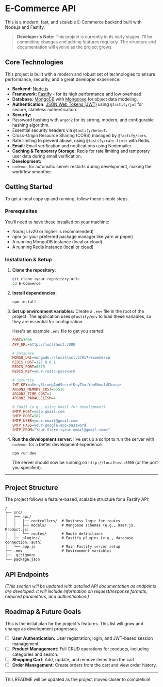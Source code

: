 # E-Commerce API

This is a modern, fast, and scalable E-Commerce backend built with Node.js and Fastify.

> **Developer's Note:** This project is currently in its early stages. I'll be committing changes and adding features regularly. The structure and documentation will evolve as the project grows.

## Core Technologies

This project is built with a modern and robust set of technologies to ensure performance, security, and a great developer experience:

*   **Backend:** [Node.js](https://nodejs.org/)
*   **Framework:** [Fastify](https://www.fastify.io/) - for its high performance and low overhead.
*   **Database:** [MongoDB](https://www.mongodb.com/) with [Mongoose](https://mongoosejs.com/) for object data modeling.
*   **Authentication:** [JSON Web Tokens (JWT)](https://jwt.io/) using `@fastify/jwt` for secure, stateless authentication.
*   **Security:**
*   Password hashing with `argon2` for its strong, modern, and configurable hashing algorithm.
*   Essential security headers via `@fastify/helmet`.
*   Cross-Origin Resource Sharing (CORS) managed by `@fastify/cors`.
*   Rate limiting to prevent abuse, using `@fastify/rate-limit` with Redis.
*   **Email:** Email verification and notifications using Nodemailer.
*   **Caching & Temporary Storage:** Redis for rate limiting and temporary user data during email verification.
*   **Development:**
*   `nodemon` for automatic server restarts during development, making the workflow smoother.

## Getting Started

To get a local copy up and running, follow these simple steps.

### Prerequisites

You'll need to have these installed on your machine:
*   Node.js (v20 or higher is recommended)
*   npm (or your preferred package manager like yarn or pnpm)
*   A running MongoDB instance (local or cloud)
*   A running Redis instance (local or cloud)

### Installation & Setup

1.  **Clone the repository:**
    ```bash
    git clone <your-repository-url>
    cd E-Commerce
    ```

2.  **Install dependencies:**
    ```bash
    npm install
    ```

3.  **Set up environment variables:**
    Create a `.env` file in the root of the project. The application uses `@fastify/env` to load these variables, so they are essential for configuration.

    Here's an example `.env` file to get you started:
    ```ini
    PORT=3000
    APP_URL=http://localhost:3000

    # Database
    MONGO_URI=mongodb://localhost:27017/ecommerce
    REDIS_HOST=127.0.0.1
    REDIS_PORT=6379
    REDIS_KEY=your-redis-password

    # Security
    JWT_KEY=aVeryStrongAndSecretKeyThatYouShouldChange
    ARGON2_MEMORY_COST=65536
    ARGON2_TIME_COST=3
    ARGON2_PARALLELISM=4

    # Email (e.g., using Gmail for development)
    SMTP_HOST=smtp.gmail.com
    SMTP_PORT=587
    SMTP_USER=your.email@gmail.com
    SMTP_PASS=your-google-app-password
    SMTP_FROM="Your Store <your.email@gmail.com>"
    ```

4.  **Run the development server:**
    I've set up a script to run the server with `nodemon` for a better development experience.
    ```bash
    npm run dev
    ```
    The server should now be running on `http://localhost:3000` (or the port you specified).

---

## Project Structure

The project follows a feature-based, scalable structure for a Fastify API:

```
/
├── src/
│   ├── api/
│   │   ├── controllers/  # Business logic for routes
│   │   ├── models/       # Mongoose schemas (e.g., User.js, Product.js)
│   │   └── routes/       # Route definitions
│   ├── plugins/          # Fastify plugins (e.g., database connection, auth)
│   └── app.js            # Main Fastify server setup
├── .env                  # Environment variables
├── .gitignore
└── package.json
```

## API Endpoints

*(This section will be updated with detailed API documentation as endpoints are developed. It will include information on request/response formats, required parameters, and authentication.)*

## Roadmap & Future Goals

This is the initial plan for the project's features. This list will grow and change as development progresses.

-   [ ] **User Authentication:** User registration, login, and JWT-based session management.
-   [ ] **Product Management:** Full CRUD operations for products, including categories and search.
-   [ ] **Shopping Cart:** Add, update, and remove items from the cart.
-   [ ] **Order Management:** Create orders from the cart and view order history.

---

This README will be updated as the project moves closer to completion!